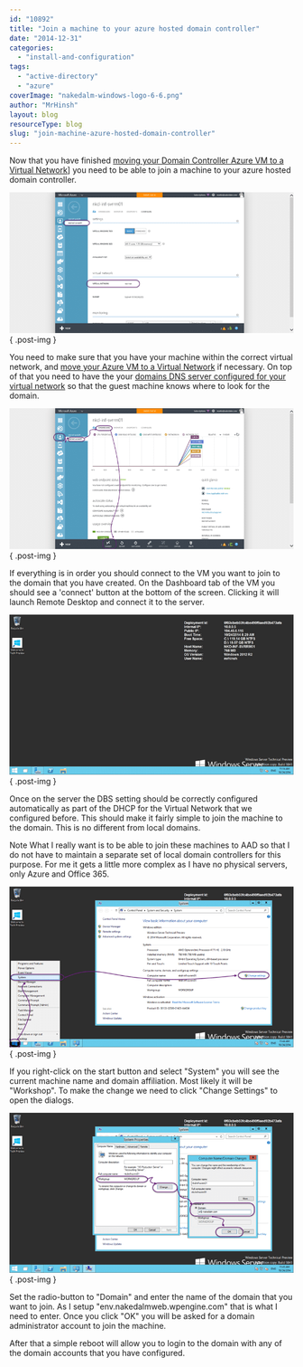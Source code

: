 ```yaml
---
id: "10892"
title: "Join a machine to your azure hosted domain controller"
date: "2014-12-31"
categories:
  - "install-and-configuration"
tags:
  - "active-directory"
  - "azure"
coverImage: "nakedalm-windows-logo-6-6.png"
author: "MrHinsh"
layout: blog
resourceType: blog
slug: "join-machine-azure-hosted-domain-controller"
---
```


Now that you have finished [moving your Domain Controller Azure VM to a Virtual Network](http://nkdagility.com/move-azure-vm-virtual-network/)\] you need to be able to join a machine to your azure hosted domain controller.

![clip_image001](images/clip-image0014-1-1.png "clip_image001")
{ .post-img }

You need to make sure that you have your machine within the correct virtual network, and [move your Azure VM to a Virtual Network](http://nkdagility.com/move-azure-vm-virtual-network/) if necessary. On top of that you need to have the your [domains DNS server configured for your virtual network](http://nkdagility.com/configure-a-dns-server-for-an-azure-virtual-network/) so that the guest machine knows where to look for the domain.

![clip_image002](images/clip-image0024-2-2.png "clip_image002")
{ .post-img }

If everything is in order you should connect to the VM you want to join to the domain that you have created. On the Dashboard tab of the VM you should see a 'connect' button at the bottom of the screen. Clicking it will launch Remote Desktop and connect it to the server.

![clip_image003](images/clip-image0034-3-3.png "clip_image003")
{ .post-img }

Once on the server the DBS setting should be correctly configured automatically as part of the DHCP for the Virtual Network that we configured before. This should make it fairly simple to join the machine to the domain. This is no different from local domains.

Note What I really want is to be able to join these machines to AAD so that I do not have to maintain a separate set of local domain controllers for this purpose. For me it gets a little more complex as I have no physical servers, only Azure and Office 365.

![clip_image004](images/clip-image0043-4-4.png "clip_image004")
{ .post-img }

If you right-click on the start button and select "System" you will see the current machine name and domain affiliation. Most likely it will be "Workshop". To make the change we need to click "Change Settings" to open the dialogs.

![clip_image005](images/clip-image0053-5-5.png "clip_image005")
{ .post-img }

Set the radio-button to "Domain" and enter the name of the domain that you want to join. As I setup "env.nakedalmweb.wpengine.com" that is what I need to enter. Once you click "OK" you will be asked for a domain administrator account to join the machine.

After that a simple reboot will allow you to login to the domain with any of the domain accounts that you have configured.
